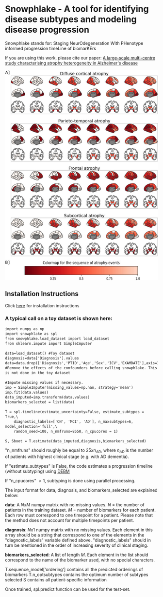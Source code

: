 # Snowphlake - A tool for identifying disease subtypes and modeling disease progression
Snowphlake stands for: Staging NeurOdegeneration With PHenotype informed progression timeLine of biomarKErs

If you are using this work, please cite our paper: [A large-scale multi-centre study characterising atrophy heterogeneity in Alzheimer's disease](https://doi.org/10.1016/j.neuroimage.2025.121381)

![Subtypes in AD](./img.jpg)

## Installation Instructions

Click [here](./installation_instructions.md) for installation instructions

### A typical call on a toy dataset is shown here:
```
import numpy as np
import snowphlake as spl
from snowphlake.load_dataset import load_dataset
from sklearn.impute import SimpleImputer

data=load_dataset() #Toy dataset
diagnosis=data['Diagnosis'].values
data=data.drop(['Diagnosis','PTID','Age','Sex','ICV','EXAMDATE'],axis=1)
#Remove the effects of the confounders before calling snowphlake. This is not done in the toy dataset

#Impute missing values if necessary.
imp = SimpleImputer(missing_values=np.nan, strategy='mean')
imp.fit(data.values)
data_imputed=imp.transform(data.values)
biomarkers_selected = list(data)

T = spl.timeline(estimate_uncertainty=False, estimate_subtypes = True,\
    diagnostic_labels=['CN', 'MCI', 'AD'], n_maxsubtypes=6, model_selection='full',\
    random_seed=100, n_nmfruns=8550, n_cpucores = 1)

S, Sboot = T.estimate(data_imputed,diagnosis,biomarkers_selected)
```
"n_nmfruns" should roughly be equal to $25 x n_{AD}$, where $n_{AD}$ is the number of patients with highest clinical stage (e.g. with AD dementia).

If "estimate_subtypes" is False, the code estimates a progression timeline (without subtyping) using [DEBM](https://doi.org/10.1016/j.neuroimage.2018.11.024)

If "n_cpucores" $>1$, subtyping is done using parallel processing.

The input format for data, diagnosis, and biomarkers_selected are explained below:

**data**: A $N x M$ numpy matrix with no missing values. $N$ = the number of patients in the training dataset. $M$ = number of biomarkers for each patient. Each row must correspond to one timepoint for a patient. Please note that the method does not account for multiple timepoints per patient.

**diagnosis**: $N x 1$ numpy matrix with no missing values. Each element in this array should be a string that correspond to one of the elements in the "diagnostic\_labels" variable defined above. "diagnostic\_labels" should in turn be mentioned in the order of increasing severity of clinical staging.

**biomarkers\_selected**: A list of length $M$. Each element in the list should correspond to the name of the biomarker used, with no special characters.

T.sequence_model['ordering'] contains all the predicted orderings of biomarkers
T.n_optsubtypes contains the optimum number of subtypes selected
S contains all patient-specific information

Once trained, spl.predict function can be used for the test-set.
